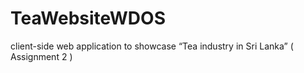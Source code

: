 # TeaWebsiteWDOS
client-side web application to showcase “Tea industry in Sri Lanka” ( Assignment 2 )
